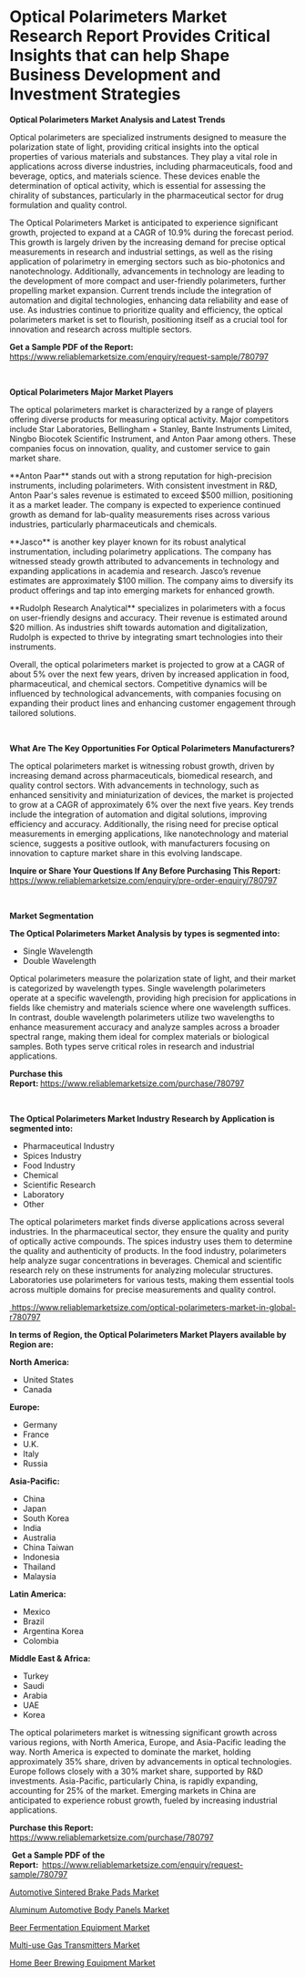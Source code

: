 <p><h1>Optical Polarimeters Market Research Report Provides Critical Insights that can help Shape Business Development and Investment Strategies</h1></p><p><strong>Optical Polarimeters Market Analysis and Latest Trends</strong></p>
<p><p>Optical polarimeters are specialized instruments designed to measure the polarization state of light, providing critical insights into the optical properties of various materials and substances. They play a vital role in applications across diverse industries, including pharmaceuticals, food and beverage, optics, and materials science. These devices enable the determination of optical activity, which is essential for assessing the chirality of substances, particularly in the pharmaceutical sector for drug formulation and quality control.</p><p>The Optical Polarimeters Market is anticipated to experience significant growth, projected to expand at a CAGR of 10.9% during the forecast period. This growth is largely driven by the increasing demand for precise optical measurements in research and industrial settings, as well as the rising application of polarimetry in emerging sectors such as bio-photonics and nanotechnology. Additionally, advancements in technology are leading to the development of more compact and user-friendly polarimeters, further propelling market expansion. Current trends include the integration of automation and digital technologies, enhancing data reliability and ease of use. As industries continue to prioritize quality and efficiency, the optical polarimeters market is set to flourish, positioning itself as a crucial tool for innovation and research across multiple sectors.</p></p>
<p><strong>Get a Sample PDF of the Report:&nbsp;</strong> <a href="https://www.reliablemarketsize.com/enquiry/request-sample/780797?utm_campaign=1167&utm_medium=2&utm_source=Github&utm_content=ia&utm_term=15102024&utm_id=optical-polarimeters">https://www.reliablemarketsize.com/enquiry/request-sample/780797</a></p>
<p>&nbsp;</p>
<p><strong>Optical Polarimeters Major Market Players</strong></p>
<p><p>The optical polarimeters market is characterized by a range of players offering diverse products for measuring optical activity. Major competitors include Star Laboratories, Bellingham + Stanley, Bante Instruments Limited, Ningbo Biocotek Scientific Instrument, and Anton Paar among others. These companies focus on innovation, quality, and customer service to gain market share.</p><p>**Anton Paar** stands out with a strong reputation for high-precision instruments, including polarimeters. With consistent investment in R&D, Anton Paar's sales revenue is estimated to exceed $500 million, positioning it as a market leader. The company is expected to experience continued growth as demand for lab-quality measurements rises across various industries, particularly pharmaceuticals and chemicals.</p><p>**Jasco** is another key player known for its robust analytical instrumentation, including polarimetry applications. The company has witnessed steady growth attributed to advancements in technology and expanding applications in academia and research. Jasco’s revenue estimates are approximately $100 million. The company aims to diversify its product offerings and tap into emerging markets for enhanced growth.</p><p>**Rudolph Research Analytical** specializes in polarimeters with a focus on user-friendly designs and accuracy. Their revenue is estimated around $20 million. As industries shift towards automation and digitalization, Rudolph is expected to thrive by integrating smart technologies into their instruments.</p><p>Overall, the optical polarimeters market is projected to grow at a CAGR of about 5% over the next few years, driven by increased application in food, pharmaceutical, and chemical sectors. Competitive dynamics will be influenced by technological advancements, with companies focusing on expanding their product lines and enhancing customer engagement through tailored solutions.</p></p>
<p>&nbsp;</p>
<p><strong>What Are The Key Opportunities For Optical Polarimeters Manufacturers?</strong></p>
<p><p>The optical polarimeters market is witnessing robust growth, driven by increasing demand across pharmaceuticals, biomedical research, and quality control sectors. With advancements in technology, such as enhanced sensitivity and miniaturization of devices, the market is projected to grow at a CAGR of approximately 6% over the next five years. Key trends include the integration of automation and digital solutions, improving efficiency and accuracy. Additionally, the rising need for precise optical measurements in emerging applications, like nanotechnology and material science, suggests a positive outlook, with manufacturers focusing on innovation to capture market share in this evolving landscape.</p></p>
<p><strong>Inquire or Share Your Questions If Any Before Purchasing This Report:</strong> <a href="https://www.reliablemarketsize.com/enquiry/pre-order-enquiry/780797?utm_campaign=1167&utm_medium=2&utm_source=Github&utm_content=ia&utm_term=15102024&utm_id=optical-polarimeters">https://www.reliablemarketsize.com/enquiry/pre-order-enquiry/780797</a></p>
<p>&nbsp;</p>
<p><strong>Market Segmentation</strong></p>
<p><strong>The Optical Polarimeters Market Analysis by types is segmented into:</strong></p>
<p><ul><li>Single Wavelength</li><li>Double Wavelength</li></ul></p>
<p><p>Optical polarimeters measure the polarization state of light, and their market is categorized by wavelength types. Single wavelength polarimeters operate at a specific wavelength, providing high precision for applications in fields like chemistry and materials science where one wavelength suffices. In contrast, double wavelength polarimeters utilize two wavelengths to enhance measurement accuracy and analyze samples across a broader spectral range, making them ideal for complex materials or biological samples. Both types serve critical roles in research and industrial applications.</p></p>
<p><strong>Purchase this Report:&nbsp;</strong><a href="https://www.reliablemarketsize.com/purchase/780797?utm_campaign=1167&utm_medium=2&utm_source=Github&utm_content=ia&utm_term=15102024&utm_id=optical-polarimeters">https://www.reliablemarketsize.com/purchase/780797</a></p>
<p>&nbsp;</p>
<p><strong>The Optical Polarimeters Market Industry Research by Application is segmented into:</strong></p>
<p><ul><li>Pharmaceutical Industry</li><li>Spices Industry</li><li>Food Industry</li><li>Chemical</li><li>Scientific Research</li><li>Laboratory</li><li>Other</li></ul></p>
<p><p>The optical polarimeters market finds diverse applications across several industries. In the pharmaceutical sector, they ensure the quality and purity of optically active compounds. The spices industry uses them to determine the quality and authenticity of products. In the food industry, polarimeters help analyze sugar concentrations in beverages. Chemical and scientific research rely on these instruments for analyzing molecular structures. Laboratories use polarimeters for various tests, making them essential tools across multiple domains for precise measurements and quality control.</p></p>
<p><a href="https://www.reliablemarketsize.com/optical-polarimeters-market-in-global-r780797?utm_campaign=1167&utm_medium=2&utm_source=Github&utm_content=ia&utm_term=15102024&utm_id=optical-polarimeters">&nbsp;https://www.reliablemarketsize.com/optical-polarimeters-market-in-global-r780797</a></p>
<p><strong>In terms of Region, the Optical Polarimeters Market Players available by Region are:</strong></p>
<p>
    <p> <strong> North America: </strong>
        <ul>
            <li>United States</li>
            <li>Canada</li>
        </ul>
        </p> 
    <p> <strong> Europe: </strong>
        <ul>
            <li>Germany</li>
            <li>France</li>
            <li>U.K.</li>
            <li>Italy</li>
            <li>Russia</li>
        </ul>
        </p> 
    <p> <strong> Asia-Pacific: </strong>
        <ul>
            <li>China</li>
            <li>Japan</li>
            <li>South Korea</li>
            <li>India</li>
            <li>Australia</li>
            <li>China Taiwan</li>
            <li>Indonesia</li>
            <li>Thailand</li>
            <li>Malaysia</li>
        </ul>
        </p> 
    <p> <strong> Latin America: </strong>
        <ul>
            <li>Mexico</li>
            <li>Brazil</li>
            <li>Argentina Korea</li>
            <li>Colombia</li>
        </ul>
        </p> 
    <p> <strong> Middle East & Africa: </strong>
        <ul>
            <li>Turkey</li>
            <li>Saudi</li>
            <li>Arabia</li>
            <li>UAE</li>
            <li>Korea</li>
        </ul>
    </p>
    </p>
<p><p>The optical polarimeters market is witnessing significant growth across various regions, with North America, Europe, and Asia-Pacific leading the way. North America is expected to dominate the market, holding approximately 35% share, driven by advancements in optical technologies. Europe follows closely with a 30% market share, supported by R&D investments. Asia-Pacific, particularly China, is rapidly expanding, accounting for 25% of the market. Emerging markets in China are anticipated to experience robust growth, fueled by increasing industrial applications.</p></p>
<p><strong>Purchase this Report: </strong><a href="https://www.reliablemarketsize.com/purchase/780797?utm_campaign=1167&utm_medium=2&utm_source=Github&utm_content=ia&utm_term=15102024&utm_id=optical-polarimeters">https://www.reliablemarketsize.com/purchase/780797</a></p>
<p>&nbsp;<strong>Get a Sample PDF of the Report:&nbsp;&nbsp;</strong><a href="https://www.reliablemarketsize.com/enquiry/request-sample/780797?utm_campaign=1167&utm_medium=2&utm_source=Github&utm_content=ia&utm_term=15102024&utm_id=optical-polarimeters">https://www.reliablemarketsize.com/enquiry/request-sample/780797</a></p>
<p><strong></strong></p>
<p><p><a href="https://www.linkedin.com/pulse/emerging-technologies-reshaping-automotive-sintered-brake-2jzec?utm_campaign=1167&utm_medium=2&utm_source=Github&utm_content=ia&utm_term=15102024&utm_id=optical-polarimeters">Automotive Sintered Brake Pads Market</a></p><p><a href="https://www.linkedin.com/pulse/aluminum-automotive-body-panels-ecosystem-mapping-innovation-g51oc?utm_campaign=1167&utm_medium=2&utm_source=Github&utm_content=ia&utm_term=15102024&utm_id=optical-polarimeters">Aluminum Automotive Body Panels Market</a></p><p><a href="https://issuu.com/reportprime-2/docs/beer-fermentation-equipment-market-_87625b8ec4ced9?utm_campaign=1167&utm_medium=2&utm_source=Github&utm_content=ia&utm_term=15102024&utm_id=optical-polarimeters">Beer Fermentation Equipment Market</a></p><p><a href="https://github.com/jodeesniderrb/Market-Research-Report-List-1/blob/main/multi-use-gas-transmitters-market.md?utm_campaign=1167&utm_medium=2&utm_source=Github&utm_content=ia&utm_term=15102024&utm_id=optical-polarimeters">Multi-use Gas Transmitters Market</a></p><p><a href="https://issuu.com/reportprime-2/docs/home-beer-brewing-equipment-market-_4c114d1cfb4149?utm_campaign=1167&utm_medium=2&utm_source=Github&utm_content=ia&utm_term=15102024&utm_id=optical-polarimeters">Home Beer Brewing Equipment Market</a></p></p>